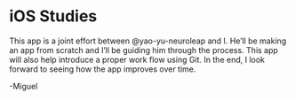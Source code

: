 # iOS Studies
This app is a joint effort between @yao-yu-neuroleap and I. He’ll be making an app from scratch and I’ll be guiding him through the process. This app will also help introduce a proper work flow using Git. In the end, I look forward to seeing how the app improves over time.

-Miguel
